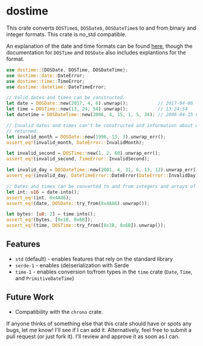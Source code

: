 # dostime

This crate converts `DOSTime`s, `DOSDate`s, `DOSDateTime`s to and from binary and integer
formats. This crate is no_std compatible.

An explanation of the date and time formats can be found
[here](https://learn.microsoft.com/en-us/windows/win32/api/winbase/nf-winbase-dosdatetimetofiletime),
though the documentation for `DOSTime` and `DOSDate` also includes explantions for the format.

```rust
use dostime::{DOSDate, DOSTime, DOSDateTime};
use dostime::date::DateError;
use dostime::time::TimeError;
use dostime::datetime::DateTimeError;

// Valid dates and times can be constructed.
let date = DOSDate::new(2017, 4, 6).unwrap();           // 2017-04-06
let time = DOSTime::new(13, 24, 54).unwrap();           // 13:24:54
let datetime = DOSDateTime::new(2006, 4, 15, 1, 5, 34); // 2006-04-15 01:05:34

// Invalid dates and times can't be constructed and information about what is invalid is
// returned.
let invalid_month = DOSDate::new(1996, 13, 3).unwrap_err();
assert_eq!(invalid_month, DateError::InvalidMonth);

let invalid_second = DOSTime::new(1, 2, 60).unwrap_err();
assert_eq!(invalid_second, TimeError::InvalidSecond);

let invalid_day = DOSDateTime::new(2001, 4, 31, 6, 13, 12).unwrap_err();
assert_eq!(invalid_day, DateTimeError::DateError(DateError::InvalidDay));

// Dates and times can be converted to and from integers and arrays of bytes.
let int: u16 = date.into();
assert_eq!(int, 0x4A86);
assert_eq!(date, DOSDate::try_from(0x4A86).unwrap());

let bytes: [u8; 2] = time.into();
assert_eq!(bytes, [0x1B, 0x6B]);
assert_eq!(time, DOSTime::try_from([0x1B, 0x6B]).unwrap());
```

## Features

- `std` (default) - enables features that rely on the standard library
- `serde-1` - enables (de)serialization with Serde
- `time-1` - enables conversion to/from types in the `time` crate (`Date`, `Time`, and
`PrimitiveDateTime`)

## Future Work

- Compatibility with the `chrono` crate.

If anyone thinks of something else that this crate should have or spots any bugs, let me know! I'll
see if I can add it. Alternatively, feel free to submit a pull request (or just fork it). I'll
review and approve it as soon as I can.
